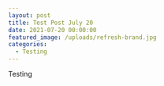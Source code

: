 ```yaml
---
layout: post
title: Test Post July 20
date: 2021-07-20 00:00:00
featured_image: /uploads/refresh-brand.jpg
categories:
  - Testing
---
```

Testing
